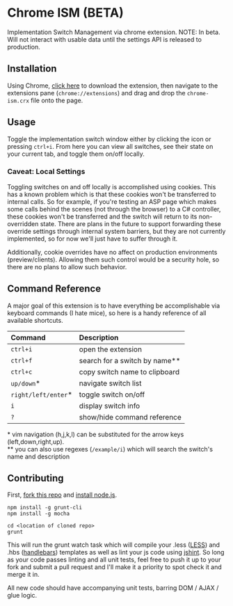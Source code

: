 # Chrome ISM (BETA)
Implementation Switch Management via chrome extension. NOTE: In beta. Will not interact with usable data until the settings API is released to production.

## Installation
Using Chrome, [click here](https://github.com/mindbody/chrome-ism/blob/master/chrome-ism.crx?raw=true) to download the extension, then navigate to the extensions pane (`chrome://extensions`) and drag and drop the `chrome-ism.crx` file onto the page.

## Usage
Toggle the implementation switch window either by clicking the icon or pressing `ctrl+i`. From here you can view all switches, see their state on your current tab, and toggle them on/off locally. 

### Caveat: Local Settings
Toggling switches on and off locally is accomplished using cookies. This has a known problem which is that these cookies won't be transferred to internal calls. So for example, if you're testing an ASP page which makes some calls behind the scenes (not through the browser) to a C# controller, these cookies won't be transferred and the switch will return to its non-overridden state. There are plans in the future to support forwarding these override settings through internal system barriers, but they are not currently implemented, so for now we'll just have to suffer through it.

Additionally, cookie overrides have no affect on production environments (preview/clients). Allowing them such control would be a security hole, so there are no plans to allow such behavior.

## Command Reference
A major goal of this extension is to have everything be accomplishable via keyboard commands (I hate mice), so here is a handy reference of all available shortcuts.

| Command            | Description                                   |
|:------------------ |:--------------------------------------------- |
| `ctrl+i`           | open the extension                            |
| `ctrl+f`           | search for a switch by name**                 |
| `ctrl+c`           | copy switch name to clipboard                 |
| `up/down`*         | navigate switch list                          |
| `right/left/enter`*| toggle switch on/off                          |
| `i`                | display switch info                           |
| `?`                | show/hide command reference                   |

\* vim navigation (h,j,k,l) can be substituted for the arrow keys (left,down,right,up).  
** you can also use regexes (`/example/i`) which will search the switch's name and description

## Contributing
First, [fork this repo](https://github.com/mindbody/chrome-ism/fork) and [install node.js](http://nodejs.org/dist/v0.10.28/x64/node-v0.10.28-x64.msi).

```
npm install -g grunt-cli
npm install -g mocha

cd <location of cloned repo>
grunt
```

This will run the grunt watch task which will compile your .less ([LESS](http://lesscss.org/)) and .hbs ([handlebars](http://handlebarsjs.com/)) templates as well as lint your js code using [jshint](http://www.jshint.com/). So long as your code passes linting and all unit tests, feel free to push it up to your fork and submit a pull request and I'll make it a priority to spot check it and merge it in.

All new code should have accompanying unit tests, barring DOM / AJAX / glue logic.

